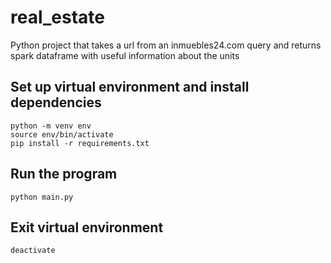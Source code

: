 # real_estate
Python project that takes a url from an inmuebles24.com query and returns spark
dataframe with useful information about the units

## Set up virtual environment and install dependencies
```
python -m venv env
source env/bin/activate
pip install -r requirements.txt
```

## Run the program
```
python main.py
```

## Exit virtual environment
```
deactivate
```